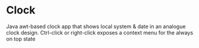 # Clock

Java awt-based clock app that shows local system & date in an analogue clock design. 
Ctrl-click or right-click exposes a context menu for the always on top state
